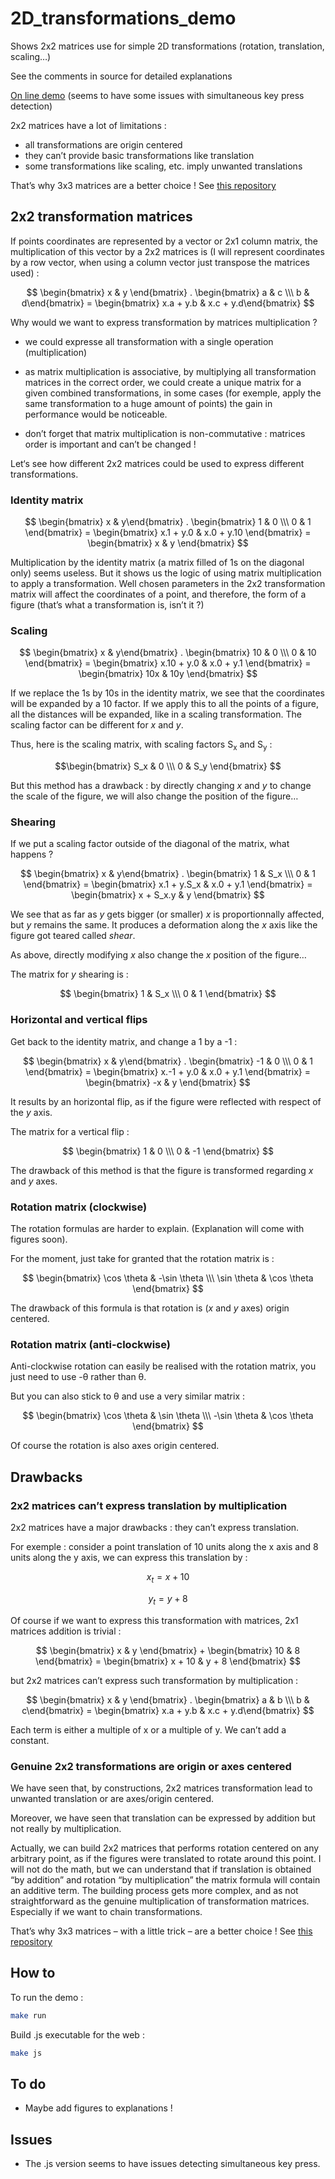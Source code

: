 # 2D_transformations_demo
Shows 2x2 matrices use for simple 2D transformations (rotation, translation, scaling…)

See the comments in source for  detailed explanations

[On line demo](http://jehadel.github.io/2D_transformations_demo) (seems to have some issues with simultaneous key press detection)

2x2 matrices have a lot of limitations :

- all transformations are origin centered
- they can’t provide basic transformations like translation
- some transformations like scaling, etc. imply unwanted translations

That’s why 3x3 matrices are a better choice ! See [this repository](https://github.com/Jehadel/3x3-2D-transformations_demo)

## 2x2 transformation matrices

If points coordinates are represented by a vector or 2x1 column matrix, the multiplication of this vector by a 2x2 matrices is (I will represent coordinates by a row vector, when using a column vector just transpose the matrices used) :

$$ \begin{bmatrix} x & y \end{bmatrix} . 
    \begin{bmatrix} a & c \\\ 
    b & d\end{bmatrix} = 
    \begin{bmatrix} x.a + y.b &
     x.c + y.d\end{bmatrix} 
$$

Why would we want to express transformation by matrices multiplication ?

* we could expresse all transformation with a single operation (multiplication)

* as matrix multiplication is associative, by multiplying all transformation matrices in the correct order, we could create a unique matrix for a given combined transformations, in some cases (for exemple, apply the same transformation to a huge amount of points) the gain in performance would be noticeable. 

* don’t forget that matrix multiplication is non-commutative : matrices order is important and can’t be changed !

Let‘s see how different 2x2 matrices could be used to express different transformations.

### Identity matrix

$$ \begin{bmatrix} x & y\end{bmatrix} . 
    \begin{bmatrix} 1 & 0 \\\ 
                0 & 1 \end{bmatrix} =
    \begin{bmatrix} x.1 + y.0 & x.0 + y.10 \end{bmatrix} =
    \begin{bmatrix} x & y \end{bmatrix}
$$

Multiplication by the identity matrix (a matrix filled of 1s on the diagonal only) seems useless. But it shows us the logic of using matrix multiplication to apply a transformation. Well chosen parameters in the 2x2 transformation matrix will affect the coordinates of a point, and therefore, the form of a figure (that’s what a transformation is, isn’t it ?)

### Scaling

$$ \begin{bmatrix} x & y\end{bmatrix} . 
    \begin{bmatrix} 10 & 0 \\\ 
                0 & 10 \end{bmatrix} =
    \begin{bmatrix} x.10 + y.0 & x.0 + y.1 \end{bmatrix} =
    \begin{bmatrix} 10x & 10y \end{bmatrix}
$$

If we replace the 1s by 10s in the identity matrix, we see that the coordinates will be expanded by a 10 factor. If we apply this to all the points of a figure, all the distances will be expanded, like in a scaling transformation. The scaling factor can be different for *x* and *y*.

Thus, here is the scaling matrix, with scaling factors S<sub>x</sub> and S<sub>y</sub> :

$$\begin{bmatrix} S_x & 0 \\\ 
                0 & S_y \end{bmatrix}
$$

But this method has a drawback : by directly changing *x* and *y* to change the scale of the figure, we will also change the position of the figure…


### Shearing

If we put a scaling factor outside of the diagonal of the matrix, what happens ?

$$ \begin{bmatrix} x & y\end{bmatrix} . 
    \begin{bmatrix} 1 & S_x \\\ 
                0 & 1 \end{bmatrix} =
    \begin{bmatrix} x.1 + y.S_x & x.0 + y.1 \end{bmatrix} =
    \begin{bmatrix} x + S_x.y & y \end{bmatrix}
$$

We see that as far as *y* gets bigger (or smaller) *x* is proportionnally affected, but *y* remains the same. It produces a deformation along the *x* axis like the figure got teared called *shear*. 

As above, directly modifying *x* also change the *x* position of the figure…

The matrix for *y* shearing is :

$$
 \begin{bmatrix} 1 & S_x \\\ 
                0 & 1 \end{bmatrix}
$$

### Horizontal and vertical flips

Get back to the identity matrix, and change a 1 by a -1 :

$$ \begin{bmatrix} x & y\end{bmatrix} . 
    \begin{bmatrix} -1 & 0 \\\ 
                0 & 1 \end{bmatrix} =
    \begin{bmatrix} x.-1 + y.0 & x.0 + y.1 \end{bmatrix} =
    \begin{bmatrix} -x & y \end{bmatrix}
$$

It results by an horizontal flip, as if the figure were reflected with respect of the *y* axis.

The matrix for a vertical flip :

$$
\begin{bmatrix} 1 & 0 \\\ 
                0 & -1 \end{bmatrix}
$$

The drawback of this method is that the figure is transformed regarding *x* and *y* axes.

### Rotation matrix (clockwise)

The rotation formulas are harder to explain. (Explanation will come with figures soon).

For the moment, just take for granted that the rotation matrix is :

$$
 \begin{bmatrix} \cos \theta & -\sin \theta \\\ 
                \sin \theta & \cos \theta \end{bmatrix}
$$

The drawback of this formula is that rotation is (*x* and *y* axes) origin centered. 

### Rotation matrix (anti-clockwise)

Anti-clockwise rotation can easily be realised with the rotation matrix, you just need to use -θ rather than θ.

But you can also stick to θ and use a very similar matrix :

$$
 \begin{bmatrix} \cos \theta & \sin \theta \\\ 
                -\sin \theta & \cos \theta \end{bmatrix}
$$

Of course the rotation is also axes origin centered.

## Drawbacks

### 2x2 matrices can’t express translation by multiplication

2x2 matrices have a major drawbacks : they can’t express translation.

For exemple : consider a point translation of 10 units along the x axis and 8 units along the y axis, we can express this translation by :

$$ x_t = x + 10 $$

$$ y_t = y + 8 $$

Of course if we want to express this transformation with matrices, 2x1 matrices addition is trivial :

$$ \begin{bmatrix} x & y \end{bmatrix} + 
    \begin{bmatrix} 10 & 8 \end{bmatrix} = 
    \begin{bmatrix} x + 10 & y + 8 \end{bmatrix}
$$

but 2x2 matrices can’t express such transformation by multiplication  :

$$ \begin{bmatrix} x & y \end{bmatrix} . 
    \begin{bmatrix} a & b \\\ 
    b & c\end{bmatrix} = 
    \begin{bmatrix} x.a + y.b &
    x.c + y.d\end{bmatrix} 
$$

Each term is either a multiple of x or a multiple of y. We can’t add a constant.

### Genuine 2x2 transformations are origin or axes centered

We have seen that, by constructions, 2x2 matrices transformation lead to unwanted translation or are axes/origin centered.

Moreover, we have seen that translation can be expressed by addition but not really by multiplication.

Actually, we can build 2x2 matrices that performs rotation centered on any arbitrary point, as if the figures were translated to rotate around this point. I will not do the math, but we can understand that if translation is obtained “by addition” and rotation “by multiplication” the matrix formula will contain an additive term. The building process gets more complex, and as not straightforward as the genuine multiplication of transformation matrices. Especially if we want to chain transformations.

That’s why 3x3 matrices – with a little trick – are a better choice ! See [this repository](https://github.com/Jehadel/3x3-2D-transformations_demo)

## How to

To run the demo :

```bash
make run
```

Build .js executable for the web :

```bash
make js
```

## To do

* Maybe add figures to explanations !

## Issues

* The .js version seems to have issues detecting simultaneous key press.
